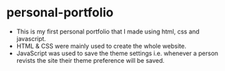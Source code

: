 # personal-portfolio
- This is my first personal portfolio that I made using html, css and javascript.
- HTML & CSS were mainly used to create the whole website.
- JavaScript was used to save the theme settings i.e. whenever a person revists the site their theme preference will be saved.
